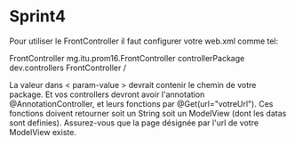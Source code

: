 # Sprint4

Pour utiliser le FrontController il faut configurer votre web.xml comme tel:

<?xml version="1.0" encoding="UTF-8"?>
<web-app version="3.1" xmlns="http://xmlns.jcp.org/xml/ns/javaee" 
                       xmlns:xsi="http://www.w3.org/2001/XMLSchema-instance" 
                       xsi:schemaLocation="http://xmlns.jcp.org/xml/ns/javaee http://xmlns.jcp.org/xml/ns/javaee/web-app_3_1.xsd">
    <servlet>
        <servlet-name>FrontController</servlet-name>
        <servlet-class>mg.itu.prom16.FrontController</servlet-class>
        <init-param>
            <param-name>controllerPackage</param-name>
            <param-value>dev.controllers</param-value>
        </init-param>
    </servlet>
    <servlet-mapping>
        <servlet-name>FrontController</servlet-name>
        <url-pattern>/</url-pattern>
    </servlet-mapping>
</web-app>

La valeur dans < param-value > devrait contenir le chemin de votre package.
Et vos controllers devront avoir l'annotation @AnnotationController, et leurs fonctions par @Get(url="votreUrl").
Ces fonctions doivent retourner soit un String soit un ModelView (dont les datas sont definies).
Assurez-vous que la page désignée par l'url de votre ModelView existe.